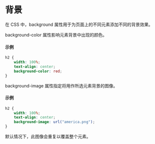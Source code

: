 # 背景

在 CSS 中，background 属性用于为页面上的不同元素添加不同的背景效果。

background-color 属性影响元素背景中出现的颜色。

#### 示例

```css
h2 {
    width: 100%;
    text-align: center;
    background-color: red;
}
```

background-image 属性指定将用作所选元素背景的图像。

#### 示例

```css
h2 {
    width: 100%;
    text-align: center;
    background-image: url("america.png");
}
```

默认情况下，此图像会重复以覆盖整个元素。

